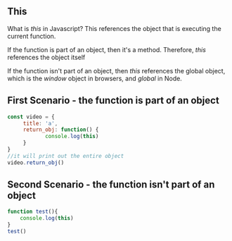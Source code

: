 ## This

What is *this* in Javascript? This references the object that is executing the current function.

If the function is part of an object, then it's a method. Therefore, *this* references the object itself

If the function isn't part of an object, then *this* references the global object, which is the *window* object in browsers, and *global* in Node.


## First Scenario - the function is part of an object

```javascript
const video = {
     title: 'a',
     return_obj: function() {
            console.log(this)
     }
}
//it will print out the entire object
video.return_obj()
```

## Second Scenario - the function isn't part of an object

```javascript
function test(){
    console.log(this)
}
test()
```
